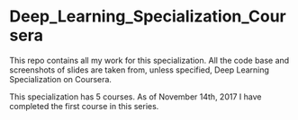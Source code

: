 # Deep_Learning_Specialization_Coursera

This repo contains all my work for this specialization. All the code base and screenshots of slides are taken from, unless specified, Deep Learning Specialization on Coursera.


This specialization has 5 courses. As of November 14th, 2017 I have completed the first course in this series. 
